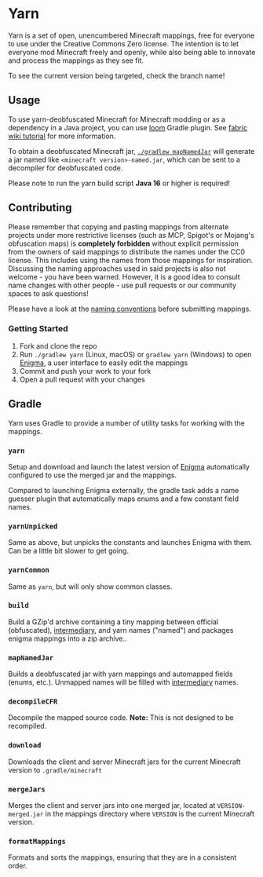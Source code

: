 # Yarn

Yarn is a set of open, unencumbered Minecraft mappings, free for everyone to use under the Creative Commons Zero license. The intention is to let 
everyone mod Minecraft freely and openly, while also being able to innovate and process the mappings as they see fit.

To see the current version being targeted, check the branch name!

## Usage
To use yarn-deobfuscated Minecraft for Minecraft modding or as a dependency in a Java project, you can use [loom](https://github.com/fabricmc/fabric-loom) Gradle plugin. See [fabric wiki tutorial](https://fabricmc.net/wiki/tutorial:setup) for more information.

To obtain a deobfuscated Minecraft jar, [`./gradlew mapNamedJar`](#mapNamedJar) will generate a jar named like `<minecraft version>-named.jar`, which can be sent to a decompiler for deobfuscated code.

Please note to run the yarn build script **Java 16** or higher is required!

## Contributing

Please remember that copying and pasting mappings from alternate projects under more restrictive licenses (such as MCP, Spigot's or Mojang's obfuscation maps)
is **completely forbidden** without explicit permission from the owners of said mappings to distribute the names under the CC0 license.
This includes using the names from those mappings for inspiration. Discussing the naming approaches used in said projects
is also not welcome - you have been warned. However, it is a good idea to consult name changes with other people - use pull requests or our community spaces to ask questions!

Please have a look at the [naming conventions](/CONVENTIONS.md) before submitting mappings.

### Getting Started

1. Fork and clone the repo
2. Run `./gradlew yarn` (Linux, macOS) or `gradlew yarn` (Windows) to open [Enigma](https://github.com/FabricMC/Enigma), a user interface to easily edit the mappings
3. Commit and push your work to your fork
4. Open a pull request with your changes

## Gradle
Yarn uses Gradle to provide a number of utility tasks for working with the mappings.

### `yarn`
Setup and download and launch the latest version of [Enigma](https://github.com/FabricMC/Enigma) automatically configured to use the merged jar and the mappings.

Compared to launching Enigma externally, the gradle task adds a name guesser plugin that automatically maps enums and a few constant field names.

### `yarnUnpicked`
Same as above, but unpicks the constants and launches Enigma with them. Can be a little bit slower to get going.

### `yarnCommon`
Same as `yarn`, but will only show common classes.

### `build`
Build a GZip'd archive containing a tiny mapping between official (obfuscated), [intermediary](https://github.com/FabricMC/intermediary), and yarn names ("named") and packages enigma mappings into a zip archive..

### `mapNamedJar`
Builds a deobfuscated jar with yarn mappings and automapped fields (enums, etc.). Unmapped names will be filled with [intermediary](https://github.com/FabricMC/Intermediary) names.

### `decompileCFR`
Decompile the mapped source code. **Note:** This is not designed to be recompiled.

### `download`
Downloads the client and server Minecraft jars for the current Minecraft version to `.gradle/minecraft`

### `mergeJars`
Merges the client and server jars into one merged jar, located at `VERSION-merged.jar` in the mappings directory where `VERSION` is the current Minecraft version.

### `formatMappings`
Formats and sorts the mappings, ensuring that they are in a consistent order.